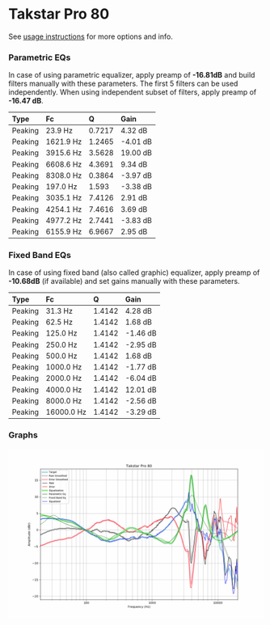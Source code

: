 # Takstar Pro 80
See [usage instructions](https://github.com/jaakkopasanen/AutoEq#usage) for more options and info.

### Parametric EQs
In case of using parametric equalizer, apply preamp of **-16.81dB** and build filters manually
with these parameters. The first 5 filters can be used independently.
When using independent subset of filters, apply preamp of **-16.47 dB**.

| Type    | Fc        |      Q | Gain     |
|:--------|:----------|:-------|:---------|
| Peaking | 23.9 Hz   | 0.7217 | 4.32 dB  |
| Peaking | 1621.9 Hz | 1.2465 | -4.01 dB |
| Peaking | 3915.6 Hz | 3.5628 | 19.00 dB |
| Peaking | 6608.6 Hz | 4.3691 | 9.34 dB  |
| Peaking | 8308.0 Hz | 0.3864 | -3.97 dB |
| Peaking | 197.0 Hz  | 1.593  | -3.38 dB |
| Peaking | 3035.1 Hz | 7.4126 | 2.91 dB  |
| Peaking | 4254.1 Hz | 7.4616 | 3.69 dB  |
| Peaking | 4977.2 Hz | 2.7441 | -3.83 dB |
| Peaking | 6155.9 Hz | 6.9667 | 2.95 dB  |

### Fixed Band EQs
In case of using fixed band (also called graphic) equalizer, apply preamp of **-10.68dB**
(if available) and set gains manually with these parameters.

| Type    | Fc         |      Q | Gain     |
|:--------|:-----------|:-------|:---------|
| Peaking | 31.3 Hz    | 1.4142 | 4.28 dB  |
| Peaking | 62.5 Hz    | 1.4142 | 1.68 dB  |
| Peaking | 125.0 Hz   | 1.4142 | -1.46 dB |
| Peaking | 250.0 Hz   | 1.4142 | -2.95 dB |
| Peaking | 500.0 Hz   | 1.4142 | 1.68 dB  |
| Peaking | 1000.0 Hz  | 1.4142 | -1.77 dB |
| Peaking | 2000.0 Hz  | 1.4142 | -6.04 dB |
| Peaking | 4000.0 Hz  | 1.4142 | 12.01 dB |
| Peaking | 8000.0 Hz  | 1.4142 | -2.56 dB |
| Peaking | 16000.0 Hz | 1.4142 | -3.29 dB |

### Graphs
![](./Takstar%20Pro%2080.png)